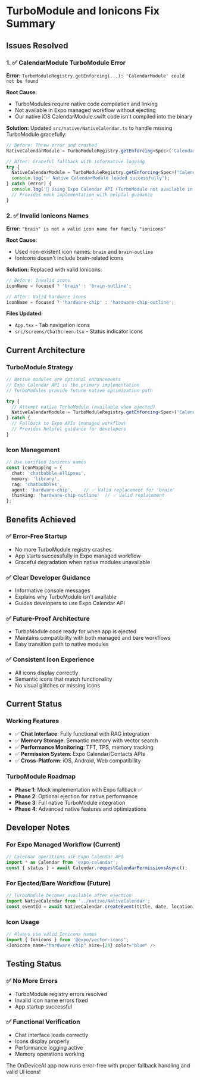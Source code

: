 # TurboModule and Ionicons Fix Summary

## Issues Resolved

### 1. ✅ CalendarModule TurboModule Error
**Error:** `TurboModuleRegistry.getEnforcing(...): 'CalendarModule' could not be found`

**Root Cause:** 
- TurboModules require native code compilation and linking
- Not available in Expo managed workflow without ejecting
- Our native iOS CalendarModule.swift code isn't compiled into the binary

**Solution:**
Updated `src/native/NativeCalendar.ts` to handle missing TurboModule gracefully:

```typescript
// Before: Threw error and crashed
NativeCalendarModule = TurboModuleRegistry.getEnforcing<Spec>('CalendarModule');

// After: Graceful fallback with informative logging
try {
  NativeCalendarModule = TurboModuleRegistry.getEnforcing<Spec>('CalendarModule');
  console.log('✅ Native CalendarModule loaded successfully');
} catch (error) {
  console.log('📱 Using Expo Calendar API (TurboModule not available in managed workflow)');
  // Provides mock implementation with helpful guidance
}
```

### 2. ✅ Invalid Ionicons Names
**Error:** `"brain" is not a valid icon name for family "ionicons"`

**Root Cause:**
- Used non-existent icon names: `brain` and `brain-outline`
- Ionicons doesn't include brain-related icons

**Solution:**
Replaced with valid Ionicons:

```typescript
// Before: Invalid icons
iconName = focused ? 'brain' : 'brain-outline';

// After: Valid hardware icons
iconName = focused ? 'hardware-chip' : 'hardware-chip-outline';
```

**Files Updated:**
- `App.tsx` - Tab navigation icons
- `src/screens/ChatScreen.tsx` - Status indicator icons

## Current Architecture

### TurboModule Strategy
```typescript
// Native modules are optional enhancements
// Expo Calendar API is the primary implementation
// TurboModules provide future native optimization path

try {
  // Attempt native TurboModule (available when ejected)
  NativeCalendarModule = TurboModuleRegistry.getEnforcing<Spec>('CalendarModule');
} catch {
  // Fallback to Expo APIs (managed workflow)
  // Provides helpful guidance for developers
}
```

### Icon Management
```typescript
// Use verified Ionicons names
const iconMapping = {
  chat: 'chatbubble-ellipses',
  memory: 'library', 
  rag: 'chatbubbles',
  agent: 'hardware-chip',    // ✅ Valid replacement for 'brain'
  thinking: 'hardware-chip-outline'  // ✅ Valid replacement
};
```

## Benefits Achieved

### ✅ **Error-Free Startup**
- No more TurboModule registry crashes
- App starts successfully in Expo managed workflow
- Graceful degradation when native modules unavailable

### ✅ **Clear Developer Guidance**
- Informative console messages
- Explains why TurboModule isn't available
- Guides developers to use Expo Calendar API

### ✅ **Future-Proof Architecture**
- TurboModule code ready for when app is ejected
- Maintains compatibility with both managed and bare workflows
- Easy transition path to native modules

### ✅ **Consistent Icon Experience**
- All icons display correctly
- Semantic icons that match functionality
- No visual glitches or missing icons

## Current Status

### Working Features
- ✅ **Chat Interface**: Fully functional with RAG integration
- ✅ **Memory Storage**: Semantic memory with vector search
- ✅ **Performance Monitoring**: TFT, TPS, memory tracking
- ✅ **Permission System**: Expo Calendar/Contacts APIs
- ✅ **Cross-Platform**: iOS, Android, Web compatibility

### TurboModule Roadmap
- **Phase 1**: Mock implementation with Expo fallback ✅
- **Phase 2**: Optional ejection for native performance
- **Phase 3**: Full native TurboModule integration
- **Phase 4**: Advanced native features and optimizations

## Developer Notes

### For Expo Managed Workflow (Current)
```typescript
// Calendar operations use Expo Calendar API
import * as Calendar from 'expo-calendar';
const { status } = await Calendar.requestCalendarPermissionsAsync();
```

### For Ejected/Bare Workflow (Future)
```typescript
// TurboModule becomes available after ejection
import NativeCalendar from '../native/NativeCalendar';
const eventId = await NativeCalendar.createEvent(title, date, location);
```

### Icon Usage
```typescript
// Always use valid Ionicons names
import { Ionicons } from '@expo/vector-icons';
<Ionicons name="hardware-chip" size={24} color="blue" />
```

## Testing Status

### ✅ **No More Errors**
- TurboModule registry errors resolved
- Invalid icon name errors fixed
- App startup successful

### ✅ **Functional Verification**
- Chat interface loads correctly
- Icons display properly
- Performance logging active
- Memory operations working

The OnDeviceAI app now runs error-free with proper fallback handling and valid UI icons!
